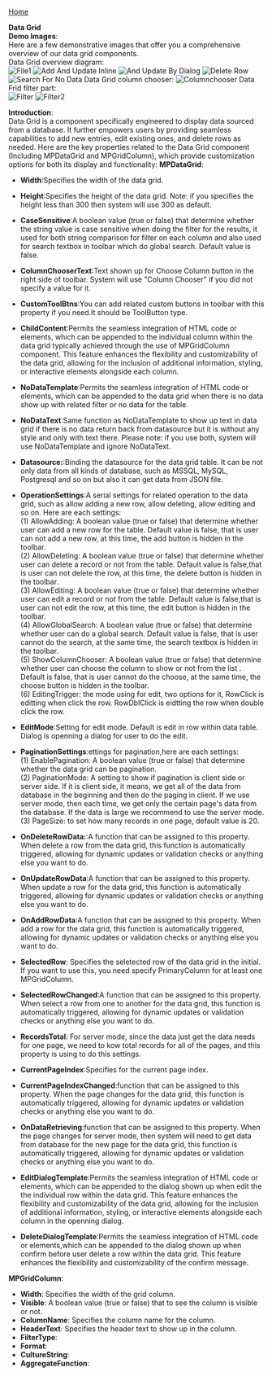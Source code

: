 [Home](https://github.com/FreedomOnes82/MagicPropsBlazorComponents/blob/main/README.md)     

**Data Grid**    
**Demo Images**:  
Here are a few demonstrative images that offer you a comprehensive overview of our data grid components.  
Data Grid overview diagram:     
![File1](file1.png)
![Add And Update Inline](AddAndUpdateInline.png)
![And Update By Dialog](AndUpdateByDialog.png)
![Delete Row](DeleteRow.png)
![Search For No Data](searchForNoData.png)
Data Grid column chooser:
![Columnchooser](columnchooser.png)
Data Frid filter part:   
![Filter](filter.png)
![Filter2](filter2.png)


**Introduction**:  
   Data Grid is a component specifically engineered to display data sourced from a database. It further empowers users by providing seamless capabilities to add new entries, edit existing ones, and delete rows as needed.
   Here are the key properties related to the Data Grid component (Including MPDataGrid and MPGridColumn), which provide customization options for both its display and functionality:
   **MPDataGrid**:    
   * **Width**:Specifies the width of the data grid.
   * **Height**:Specifies the height of the data grid. Note: if you specifies the height less than 300 then system will use 300 as default.  
   * **CaseSensitive**:A boolean value (true or false) that determine whether the string value is case sensitive when doing the filter for the results, it used for both string comparison for filter on each column and also used for search textbox in toolbar which do global search. Default value is false.
   * **ColumnChooserText**:Text shown up for Choose Column button in  the right side of toolbar. System will use "Column Chooser" if you did not specify a value for it.  
   * **CustomToolBtns**:You can add related custom buttons in toolbar with this property if you need.It should be ToolButton type.
   * **ChildContent**:Permits the seamless integration of HTML code or elements, which can be appended to the individual column within the data grid typically achieved through the use of MPGridColumn component. This feature enhances the flexibility and customizability of the data grid, allowing for the inclusion of additional information, styling, or interactive elements alongside each column.
   * **NoDataTemplate**:Permits the seamless integration of HTML code or elements, which can be appended to the data grid when there is no  data show up with related filter or no data for the table.
   * **NoDataText**:Same function as NoDataTemplate to show up text in data grid if there is no data return back from datasource but it is without any style and only with text there. Please note:  if you use both, system will use NoDataTemplate and ignore NoDataText.   
   * **Datasource:**:Binding the datasource for the data grid table. It can be not only data from all kinds of database, such as MSSQL, MySQL, Postgresql and so on but also it can get data from JSON file.
   * **OperationSettings**:A serial settings for related operation to the data grid, such as allow adding a new row, allow deleting, allow editing and so on. Here are each settings:  
   (1) AllowAdding:  A boolean value (true or false) that determine whether user can add a new row for the table. Default value is false, that is user can not add a new row, at this time, the add button is hidden in the toolbar.  
   (2) AllowDeleting: A boolean value (true or false) that determine whether user can delete a record or not from the table. Default value is false,that is user can not delete the row, at this time, the delete button is hidden in the toolbar.  
   (3) AllowEditing: A boolean value (true or false) that determine whether user can edit a record or not from the table. Default value is false,that is user can not edit the row, at this time, the edit button is hidden in the toolbar.  
   (4) AllowGlobalSearch: A boolean value (true or false) that determine whether user can do a global search. Default value is false, that is user cannot do the search, at the same time, the search textbox is hidden in the toolbar.    
   (5) ShowColumnChooser: A boolean value (true or false) that determine whether user can choose the column to show or not from the list . Default is false, that is user cannot do the choose, at the same time, the choose button is hidden in the toolbar.  
   (6) EditingTrigger: the mode using for edit, two options for it, RowClick is editting when click the row. RowDblClick is eidtting the row when double click the row.

   * **EditMode**:Setting for edit mode. Default is edit in row within data table. Dialog is openning a dialog for user to do the edit.
   * **PaginationSettings**:ettings for pagination,here are each settings:  
   (1) EnablePagination: A boolean value (true or false) that determine whether the data grid can be pagination.  
   (2) PaginationMode: A setting to show if pagination is client side or server side. If it is client side, it means, we get all of the data from database in the beginning and then do the paging in client. If we use server mode, then each time, we get only the certain page's data from the database. If the data is large we recommend to use the server mode.  
   (3) PageSize: to set how many records in one page, default value is 20.
   
   * **OnDeleteRowData:**:A function that can be assigned to this property. When delete a row  from the data grid, this function is automatically triggered, allowing for dynamic updates or validation checks or anything else you want to do.
   * **OnUpdateRowData**:A function that can be assigned to this property. When update a row  for the data grid, this function is automatically triggered, allowing for dynamic updates or validation checks or anything else you want to do.
   * **OnAddRowData**:A function that can be assigned to this property. When add a row for the data grid, this function is automatically triggered, allowing for dynamic updates or validation checks or anything else you want to do.
   * **SelectedRow**: Specifies the seletected row of the data grid in the initial. If you want to use this, you need specify PrimaryColumn for at least one MPGridColumn.  
   * **SelectedRowChanged**:A function that can be assigned to this property. When select a row from one to another for the data grid, this function is automatically triggered, allowing for dynamic updates or validation checks or anything else you want to do.
   * **RecordsTotal**: For server mode, since the data just get the data needs for one page, we need to kow total records for all of the pages, and this property is using to do this settings. 
   * **CurrentPageIndex**:Specifies  for the current page index.
   * **CurrentPageIndexChanged**:function that can be assigned to this property. When the page changes for the data grid, this function is automatically triggered, allowing for dynamic updates or validation checks or anything else you want to do. 
   * **OnDataRetrieving**:function that can be assigned to this property. When the page changes for server mode, then system will need to get data from database for the new page for the data grid, this function is automatically triggered, allowing for dynamic updates or validation checks or anything else you want to do.
   * **EditDialogTemplate**:Permits the seamless integration of HTML code or elements, which can be appended to the dialog  shown up when edit the the individual row within the data grid. This feature enhances the flexibility and customizability of the data grid, allowing for the inclusion of additional information, styling, or interactive elements alongside each column in the openning dialog.
   * **DeleteDialogTemplate**:Permits the seamless integration of HTML code or elements,which can be appended to the dialog  shown up when  confirm before user delete a row within the data grid. This feature enhances the flexibility and customizability of the confirm message.

  
   **MPGridColumn**:    
   * **Width**: Specifies the width of the grid column.
   * **Visible**: A boolean value (true or false) that to see the column is visible or not.   
   * **ColumnName**: Specifies the column name for the column.
   * **HeaderText**: Specifies the header text to show up in the column.  
   * **FilterType**:   
   * **Format**:   
   * **CultureString**:  
   * **AggregateFunction**: 
  
